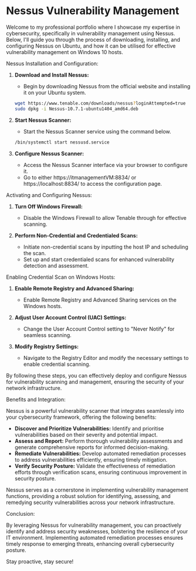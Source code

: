# Nessus Vulnerability Management

Welcome to my professional portfolio where I showcase my expertise in cybersecurity, specifically in vulnerability management using Nessus. Below, I'll guide you through the process of downloading, installing, and configuring Nessus on Ubuntu, and how it can be utilised for effective vulnerability management on Windows 10 hosts.

Nessus Installation and Configuration:

1. **Download and Install Nessus:**
   - Begin by downloading Nessus from the official website and installing it on your Ubuntu system.
   ```bash
   wget https://www.tenable.com/downloads/nessus?loginAttempted=true
   sudo dpkg -i Nessus-10.7.1-ubuntu1404_amd64.deb
   ```

2. **Start Nessus Scanner:**
   - Start the Nessus Scanner service using the command below.
   ```bash
   /bin/systemctl start nessusd.service
   ```

3. **Configure Nessus Scanner:**
   - Access the Nessus Scanner interface via your browser to configure it.
   - Go to either https://itmanagementVM:8834/ or https://localhost:8834/ to access the configuration page.

Activating and Configuring Nessus:

1. **Turn Off Windows Firewall:**
   - Disable the Windows Firewall to allow Tenable through for effective scanning.

2. **Perform Non-Credential and Credentialed Scans:**
   - Initiate non-credential scans by inputting the host IP and scheduling the scan.
   - Set up and start credentialed scans for enhanced vulnerability detection and assessment.

Enabling Credential Scan on Windows Hosts:

1. **Enable Remote Registry and Advanced Sharing:**
   - Enable Remote Registry and Advanced Sharing services on the Windows hosts.

2. **Adjust User Account Control (UAC) Settings:**
   - Change the User Account Control setting to "Never Notify" for seamless scanning.

3. **Modify Registry Settings:**
   - Navigate to the Registry Editor and modify the necessary settings to enable credential scanning.

By following these steps, you can effectively deploy and configure Nessus for vulnerability scanning and management, ensuring the security of your network infrastructure.

Benefits and Integration:

Nessus is a powerful vulnerability scanner that integrates seamlessly into your cybersecurity framework, offering the following benefits:

- **Discover and Prioritize Vulnerabilities:** Identify and prioritise vulnerabilities based on their severity and potential impact.
- **Assess and Report:** Perform thorough vulnerability assessments and generate comprehensive reports for informed decision-making.
- **Remediate Vulnerabilities:** Develop automated remediation processes to address vulnerabilities efficiently, ensuring timely mitigation.
- **Verify Security Posture:** Validate the effectiveness of remediation efforts through verification scans, ensuring continuous improvement in security posture.

Nessus serves as a cornerstone in implementing vulnerability management functions, providing a robust solution for identifying, assessing, and remedying security vulnerabilities across your network infrastructure.

Conclusion:

By leveraging Nessus for vulnerability management, you can proactively identify and address security weaknesses, bolstering the resilience of your IT environment. Implementing automated remediation processes ensures timely response to emerging threats, enhancing overall cybersecurity posture.

Stay proactive, stay secure!
